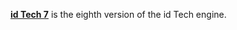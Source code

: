 [**id Tech 7**](https://en.wikipedia.org/wiki/Id_Tech_7) is the eighth version of the id Tech engine.

